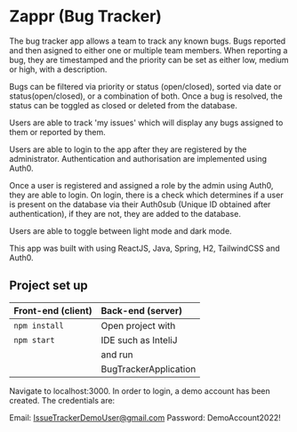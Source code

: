 # Zappr (Bug Tracker)
The bug tracker app allows a team to track any known bugs. Bugs reported and then asigned to either one or multiple team members. When reporting a bug, they are timestamped and the priority can be set as either low, medium or high, with a description.

Bugs can be filtered via priority or status (open/closed), sorted via date or status(open/closed), or a combination of both. Once a bug is resolved, the status can be toggled as closed or deleted from the database. 

Users are able to track 'my issues' which will display any bugs assigned to them or reported by them.

Users are able to login to the app after they are registered by the administrator. Authentication and authorisation are implemented using Auth0. 

Once a user is registered and assigned a role by the admin using Auth0, they are able to login.
On login, there is a check which determines if a user is present on the database via their Auth0sub (Unique ID obtained after authentication), if they are not, they are added to the database.  

Users are able to toggle between light mode and dark mode. 

This app was built with using ReactJS, Java, Spring, H2, TailwindCSS and Auth0.



## Project set up

| Front-end (client) | Back-end (server)    |
| :---               | :---                 |
| `npm install`      |  Open project with   |
| `npm start`        |  IDE such as InteliJ |
|                    |  and run             |
|                    | BugTrackerApplication|

Navigate to localhost:3000. 
In order to login, a demo account has been created. The credentials are:

Email: IssueTrackerDemoUser@gmail.com
Password: DemoAccount2022!